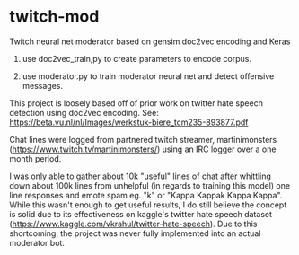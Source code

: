 # twitch-mod
Twitch neural net moderator based on gensim doc2vec encoding and Keras

1. use doc2vec_train,py to create parameters to encode corpus.

2. use moderator.py to train moderator neural net and detect offensive messages. 


This project is loosely based off of prior work on twitter hate speech detection using doc2vec encoding. See: https://beta.vu.nl/nl/Images/werkstuk-biere_tcm235-893877.pdf

Chat lines were logged from partnered twitch streamer, martinimonsters (https://www.twitch.tv/martinimonsters/) using an IRC logger over a one month period.

I was only able to gather about 10k "useful" lines of chat after whittling down about 100k lines from unhelpful (in regards to training this model) one line responses and emote spam eg. "k" or "Kappa Kappak Kappa Kappa". While this wasn't enough to get useful results, I do still believe the concept is solid due to its effectiveness on kaggle's twitter hate speech dataset (https://www.kaggle.com/vkrahul/twitter-hate-speech). Due to this shortcoming, the project was never fully implemented into an actual moderator bot. 
